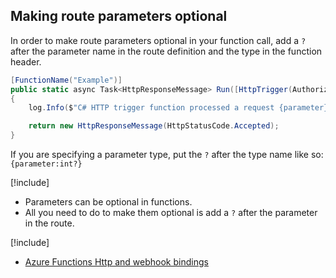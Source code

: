 ## Making route parameters optional

In order to make route parameters optional in your function call, add a `?` after the parameter name in the route definition and the type in the function header.

```csharp
[FunctionName("Example")]
public static async Task<HttpResponseMessage> Run([HttpTrigger(AuthorizationLevel.Anonymous, "get", "post", Route="Example/{parameter?}")]HttpRequestMessage req, string? parameter, TraceWriter log)
{
    log.Info($"C# HTTP trigger function processed a request {parameter}");

    return new HttpResponseMessage(HttpStatusCode.Accepted);
}
```

If you are specifying a parameter type, put the `?` after the type name like so: `{parameter:int?}`

[!include[](../includes/takeaways-heading.md)]

 - Parameters can be optional in functions.
 - All you need to do to make them optional is add a `?` after the parameter in the route.

[!include[](../includes/read-more-heading.md)]

 - [Azure Functions Http and webhook bindings](https://docs.microsoft.com/azure/azure-functions/functions-bindings-http-webhook)